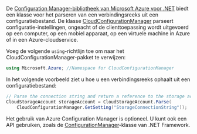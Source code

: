 De [Configuration Manager-bibliotheek van Microsoft Azure voor .NET](https://www.nuget.org/packages/Microsoft.WindowsAzure.ConfigurationManager/) biedt een klasse voor het parseren van een verbindingsreeks uit een configuratiebestand. De klasse [CloudConfigurationManager](https://msdn.microsoft.com/library/azure/mt634650.aspx) parseert configuratie-instellingen, ongeacht of de clienttoepassing wordt uitgevoerd op een computer, op een mobiel apparaat, op een virtuele machine in Azure of in een Azure-cloudservice.

Voeg de volgende `using`-richtlijn toe om naar het CloudConfigurationManager-pakket te verwijzen:

```csharp
using Microsoft.Azure; //Namespace for CloudConfigurationManager
```

In het volgende voorbeeld ziet u hoe u een verbindingsreeks ophaalt uit een configuratiebestand:

```csharp
// Parse the connection string and return a reference to the storage account.
CloudStorageAccount storageAccount = CloudStorageAccount.Parse(
    CloudConfigurationManager.GetSetting("StorageConnectionString"));
```

Het gebruik van Azure Configuration Manager is optioneel. U kunt ook een API gebruiken, zoals de [ConfigurationManager](https://msdn.microsoft.com/library/system.configuration.configurationmanager.aspx)-klasse van .NET Framework.


